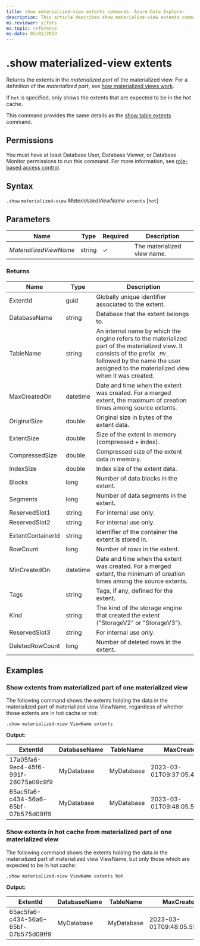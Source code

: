 ```yaml
---
title: show materialized-view extents commands- Azure Data Explorer
description: This article describes show materialize-view extents commands in Azure Data Explorer.
ms.reviewer: yifats
ms.topic: reference
ms.date: 03/01/2023
---
```


# .show materialized-view extents

Returns the extents in the *materialized part* of the materialized view. For a definition of the *materialized part*, see [how materialized views work](materialized-view-overview.md#how-materialized-views-work).

If `hot` is specified, only shows the extents that are expected to be in the hot cache.

This command provides the same details as the [show table extents](../show-extents.md#table-scope) command.

## Permissions

You must have at least Database User, Database Viewer, or Database Monitor permissions to run this command. For more information, see [role-based access control](../access-control/role-based-access-control.md).

## Syntax

`.show` `materialized-view` *MaterializedViewName* `extents` [`hot`]

## Parameters

| Name                   | Type   | Required | Description                 |
|------------------------|--------|----------|-----------------------------|
| *MaterializedViewName* | string | &check;  | The materialized view name. |

### Returns

| Name              |Type      | Description                                                                                                                                                                                                          |
|-------------------|----------|----------------------------------------------------------------------------------------------------------------------------------------------------------------------------------------------------------------------|
| ExtentId          | guid     | Globally unique identifier associated to the extent.                                                                                                                                                                 |
| DatabaseName      | string   | Database that the extent belongs to.                                                                                                                                                                                 |
| TableName         | string   | An internal name by which the engine refers to the materialized part of the materialized view. It consists of the prefix `_MV_` followed by the name the user assigned to the materialized view when it was created. |
| MaxCreatedOn      | datetime | Date and time when the extent was created. For a merged extent, the maximum of creation times among source extents.                                                                                                  |
| OriginalSize      | double   | Original size in bytes of the extent data.                                                                                                                                                                           |
| ExtentSize        | double   | Size of the extent in memory (compressed + index).                                                                                                                                                                   |
| CompressedSize    | double   | Compressed size of the extent data in memory.                                                                                                                                                                        |
| IndexSize         | double   | Index size of the extent data.                                                                                                                                                                                       |
| Blocks            | long     | Number of data blocks in the extent.                                                                                                                                                                                 |
| Segments          | long     | Number of data segments in the extent.                                                                                                                                                                               |
| ReservedSlot1     | string   | For internal use only.                                                                                                                                                                                               |
| ReservedSlot2     | string   | For internal use only.                                                                                                                                                                                               |
| ExtentContainerId | string   | Identifier of the container the extent is stored in.                                                                                                                                                                 |
| RowCount          | long     | Number of rows in the extent.                                                                                                                                                                                        |
| MinCreatedOn      | datetime | Date and time when the extent was created. For a merged extent, the minimum of creation times among the source extents.                                                                                              |
| Tags              | string   | Tags, if any, defined for the extent.                                                                                                                                                                                |
| Kind              | string   | The kind of the storage engine that created the extent ("StorageV2" or "StorageV3").                                                                                                                                 |
| ReservedSlot3     | string   | For internal use only.                                                                                                                                                                                               |
| DeletedRowCount   | long     | Number of deleted rows in the extent.                                                                                                                                                                                |

## Examples

### Show extents from materialized part of one materialized view

The following command shows the extents holding the data in the materialized part of materialized view ViewName, regardless of whether those extents are in hot cache or not:

```kusto
.show materialized-view ViewName extents
```

**Output:**

| ExtentId                              | DatabaseName | TableName  | MaxCreatedOn                 | OriginalSize | ExtentSize | CompressedSize | IndexSize | Blocks | Segments | ReservedSlot1 | ReservedSlot2 | ExtentContainerId | RowCount | MinCreatedOn                 | Tags | Kind      | ReservedSlot3 | DeletedRowCount |
|---------------------------------------|--------------|------------|------------------------------|--------------|------------|----------------|-----------|--------|----------|---------------|---------------|-------------------|----------|------------------------------|------|-----------|---------------|-----------------|
| 17a05fa6-9ec4-45f6-991f-28075a09c9f9  | MyDatabase   | MyDatabase | 2023-03-01T09:37:05.4447625Z |       116458 |    1080900 |         388865 |    153527 |        |          |               |               |                   |     2876 | 2023-03-01T09:36:05.4536225Z |      | StorageV3 |               |               0 |
| 65ac5fa6-c434-56a6-65bf-07b575d09ff9  | MyDatabase   | MyDatabase | 2023-03-01T09:48:05.5547625Z |       127458 |    1200900 |         407865 |    183539 |        |          |               |               |                   |     3000 | 2023-03-01T09:48:05.5547625Z |      | StorageV3 |               |               0 |

### Show extents in hot cache from materialized part of one materialized view

The following command shows the extents holding the data in the materialized part of materialized view ViewName, but only those which are expected to be in hot cache:

```kusto
.show materialized-view ViewName extents hot
```

**Output:**

| ExtentId                              | DatabaseName | TableName  | MaxCreatedOn                 | OriginalSize | ExtentSize | CompressedSize | IndexSize | Blocks | Segments | ReservedSlot1 | ReservedSlot2 | ExtentContainerId | RowCount | MinCreatedOn                 | Tags | Kind      | ReservedSlot3 | DeletedRowCount |
|---------------------------------------|--------------|------------|------------------------------|--------------|------------|----------------|-----------|--------|----------|---------------|---------------|-------------------|----------|------------------------------|------|-----------|---------------|-----------------|
| 65ac5fa6-c434-56a6-65bf-07b575d09ff9  | MyDatabase   | MyDatabase | 2023-03-01T09:48:05.5547625Z |       127458 |    1200900 |         407865 |    183539 |        |          |               |               |                   |     3000 | 2023-03-01T09:48:05.5547625Z |      | StorageV3 |               |               0 |
